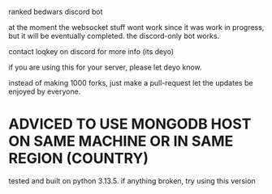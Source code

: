 ranked bedwars discord bot

at the moment the websocket stuff wont work since it was work in progress, but it will be eventually completed. the discord-only bot works. 

contact loqkey on discord for more info (its deyo)


if you are using this for your server, please let deyo know.


instead of making 1000 forks, just make a pull-request let the updates be enjoyed by everyone.


# ADVICED TO USE MONGODB HOST ON SAME MACHINE OR IN SAME REGION (COUNTRY)

tested and built on python 3.13.5. if anything broken, try using this version